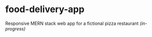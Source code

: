 # food-delivery-app

Responsive MERN stack web app for a fictional pizza restaurant  *(in-progress)*
